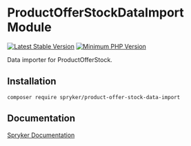 # ProductOfferStockDataImport Module
[![Latest Stable Version](https://poser.pugx.org/spryker/product-offer-stock-data-import/v/stable.svg)](https://packagist.org/packages/spryker/product-offer-stock-data-import)
[![Minimum PHP Version](https://img.shields.io/badge/php-%3E%3D%207.4-8892BF.svg)](https://php.net/)

Data importer for ProductOfferStock.

## Installation

```
composer require spryker/product-offer-stock-data-import
```

## Documentation

[Spryker Documentation](https://academy.spryker.com/developing_with_spryker/module_guide/modules.html)
